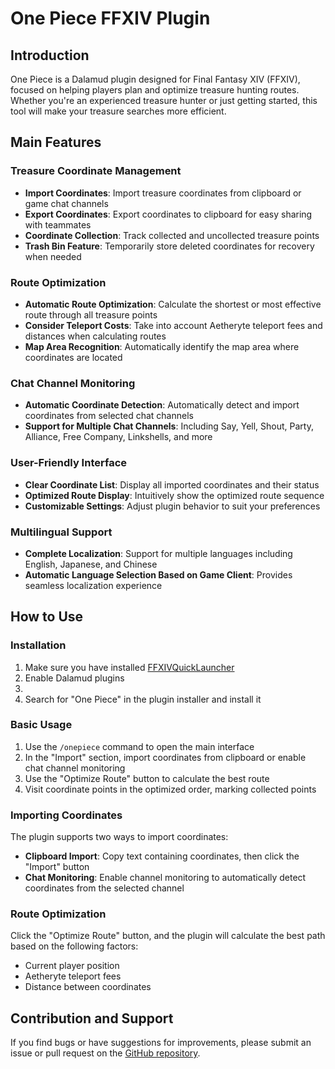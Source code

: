 # One Piece FFXIV Plugin

## Introduction

One Piece is a Dalamud plugin designed for Final Fantasy XIV (FFXIV), focused on helping players plan and optimize treasure hunting routes. Whether you're an experienced treasure hunter or just getting started, this tool will make your treasure searches more efficient.

## Main Features

### Treasure Coordinate Management
* **Import Coordinates**: Import treasure coordinates from clipboard or game chat channels
* **Export Coordinates**: Export coordinates to clipboard for easy sharing with teammates
* **Coordinate Collection**: Track collected and uncollected treasure points
* **Trash Bin Feature**: Temporarily store deleted coordinates for recovery when needed

### Route Optimization
* **Automatic Route Optimization**: Calculate the shortest or most effective route through all treasure points
* **Consider Teleport Costs**: Take into account Aetheryte teleport fees and distances when calculating routes
* **Map Area Recognition**: Automatically identify the map area where coordinates are located

### Chat Channel Monitoring
* **Automatic Coordinate Detection**: Automatically detect and import coordinates from selected chat channels
* **Support for Multiple Chat Channels**: Including Say, Yell, Shout, Party, Alliance, Free Company, Linkshells, and more

### User-Friendly Interface
* **Clear Coordinate List**: Display all imported coordinates and their status
* **Optimized Route Display**: Intuitively show the optimized route sequence
* **Customizable Settings**: Adjust plugin behavior to suit your preferences

### Multilingual Support
* **Complete Localization**: Support for multiple languages including English, Japanese, and Chinese
* **Automatic Language Selection Based on Game Client**: Provides seamless localization experience

## How to Use

### Installation

1. Make sure you have installed [FFXIVQuickLauncher](https://github.com/goatcorp/FFXIVQuickLauncher)
2. Enable Dalamud plugins
3. 
3. Search for "One Piece" in the plugin installer and install it

### Basic Usage

1. Use the `/onepiece` command to open the main interface
2. In the "Import" section, import coordinates from clipboard or enable chat channel monitoring
3. Use the "Optimize Route" button to calculate the best route
4. Visit coordinate points in the optimized order, marking collected points

### Importing Coordinates

The plugin supports two ways to import coordinates:
* **Clipboard Import**: Copy text containing coordinates, then click the "Import" button
* **Chat Monitoring**: Enable channel monitoring to automatically detect coordinates from the selected channel

### Route Optimization

Click the "Optimize Route" button, and the plugin will calculate the best path based on the following factors:
* Current player position
* Aetheryte teleport fees
* Distance between coordinates

## Contribution and Support

If you find bugs or have suggestions for improvements, please submit an issue or pull request on the [GitHub repository](https://github.com/dalamudx/onepiece).